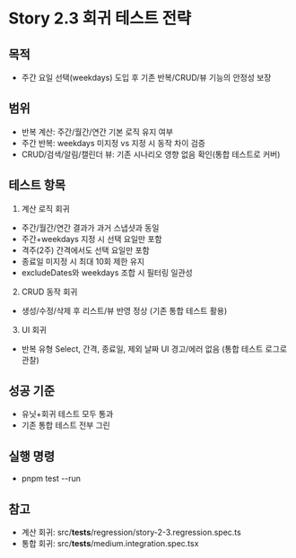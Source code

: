 # Story 2.3 회귀 테스트 전략

## 목적
- 주간 요일 선택(weekdays) 도입 후 기존 반복/CRUD/뷰 기능의 안정성 보장

## 범위
- 반복 계산: 주간/월간/연간 기본 로직 유지 여부
- 주간 반복: weekdays 미지정 vs 지정 시 동작 차이 검증
- CRUD/검색/알림/캘린더 뷰: 기존 시나리오 영향 없음 확인(통합 테스트로 커버)

## 테스트 항목
1) 계산 로직 회귀
- 주간/월간/연간 결과가 과거 스냅샷과 동일
- 주간+weekdays 지정 시 선택 요일만 포함
- 격주(2주) 간격에서도 선택 요일만 포함
- 종료일 미지정 시 최대 10회 제한 유지
- excludeDates와 weekdays 조합 시 필터링 일관성

2) CRUD 동작 회귀
- 생성/수정/삭제 후 리스트/뷰 반영 정상 (기존 통합 테스트 활용)

3) UI 회귀
- 반복 유형 Select, 간격, 종료일, 제외 날짜 UI 경고/에러 없음 (통합 테스트 로그로 관찰)

## 성공 기준
- 유닛+회귀 테스트 모두 통과
- 기존 통합 테스트 전부 그린

## 실행 명령
- pnpm test --run

## 참고
- 계산 회귀: src/__tests__/regression/story-2-3.regression.spec.ts
- 통합 회귀: src/__tests__/medium.integration.spec.tsx
